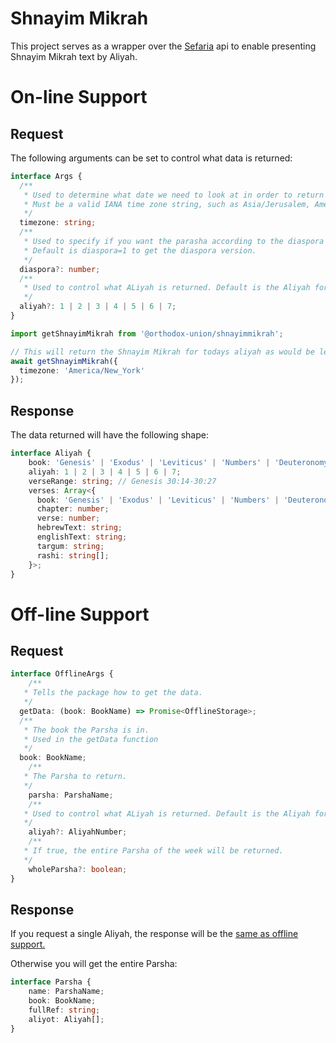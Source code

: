 # Shnayim Mikrah
This project serves as a wrapper over the [Sefaria](https://github.com/Sefaria/Sefaria-Project/wiki/API-Documentation) api to enable presenting Shnayim Mikrah text by Aliyah.

# On-line Support
## Request
The following arguments can be set to control what data is returned:
```ts
interface Args {
  /**
   * Used to determine what date we need to look at in order to return the correct Aliyah
   * Must be a valid IANA time zone string, such as Asia/Jerusalem, America/New_York, Europe/Paris, etc.
   */
  timezone: string;
  /**
   * Used to specify if you want the parasha according to the diaspora calendar or according to the Israel calendar. 
   * Default is diaspora=1 to get the diaspora version.
   */
  diaspora?: number;
  /**
   * Used to control what ALiyah is returned. Default is the Aliyah for the day of the week.
   */
  aliyah?: 1 | 2 | 3 | 4 | 5 | 6 | 7; 
}
```

```ts
import getShnayimMikrah from '@orthodox-union/shnayimmikrah';

// This will return the Shnayim Mikrah for todays aliyah as would be leined in the America/New_York timezone.
await getShnayimMikrah({
  timezone: 'America/New_York'
});
```

## Response
The data returned will have the following shape:
```ts
interface Aliyah {
    book: 'Genesis' | 'Exodus' | 'Leviticus' | 'Numbers' | 'Deuteronomy';
    aliyah: 1 | 2 | 3 | 4 | 5 | 6 | 7;
    verseRange: string; // Genesis 30:14-30:27
    verses: Array<{
      book: 'Genesis' | 'Exodus' | 'Leviticus' | 'Numbers' | 'Deuteronomy';
      chapter: number;
      verse: number;
      hebrewText: string;
      englishText: string;
      targum: string;
      rashi: string[];
    }>;
}
```
# Off-line Support

## Request
```typescript
interface OfflineArgs {
	/**
   * Tells the package how to get the data.
   */
  getData: (book: BookName) => Promise<OfflineStorage>;
  /**
   * The book the Parsha is in.
   * Used in the getData function
   */
  book: BookName;
	/**
   * The Parsha to return.
   */
	parsha: ParshaName;
	/**
   * Used to control what ALiyah is returned. Default is the Aliyah for the day of the week.
   */
	aliyah?: AliyahNumber;
	/**
   * If true, the entire Parsha of the week will be returned.
   */
	wholeParsha?: boolean;
}
```

## Response
If you request a single Aliyah, the response will be the [same as offline support.](#response)

Otherwise you will get the entire Parsha:
```typescript
interface Parsha {
	name: ParshaName;
	book: BookName;
	fullRef: string;
	aliyot: Aliyah[];
}
```